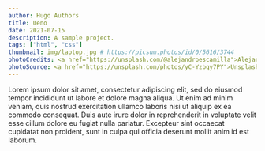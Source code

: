 ```yaml
---
author: Hugo Authors
title: Ueno
date: 2021-07-15
description: A sample project.
tags: ["html", "css"]
thumbnail: img/laptop.jpg # https://picsum.photos/id/0/5616/3744
photoCredits: <a href="https://unsplash.com/@alejandroescamilla">Alejandro Escamilla</a> 
photoSource: <a href="https://unsplash.com/photos/yC-Yzbqy7PY">Unsplash</a>
---
```


Lorem ipsum dolor sit amet, consectetur adipiscing elit, sed do eiusmod tempor incididunt ut labore et dolore magna aliqua. Ut enim ad minim veniam, quis nostrud exercitation ullamco laboris nisi ut aliquip ex ea commodo consequat. Duis aute irure dolor in reprehenderit in voluptate velit esse cillum dolore eu fugiat nulla pariatur. Excepteur sint occaecat cupidatat non proident, sunt in culpa qui officia deserunt mollit anim id est laborum.

